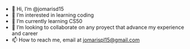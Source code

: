 - 👋 Hi, I’m @jomarisd15
- 👀 I’m interested in learning coding
- 🌱 I’m currently learning CS50
- 💞️ I’m looking to collaborate on any proyect that advance my experience and career
- 📫 How to reach me, email at jomarispl15@gmail.com

<!---
jomarisd15/jomarisd15 is a ✨ special ✨ repository because its `README.md` (this file) appears on your GitHub profile.
You can click the Preview link to take a look at your changes.
--->
